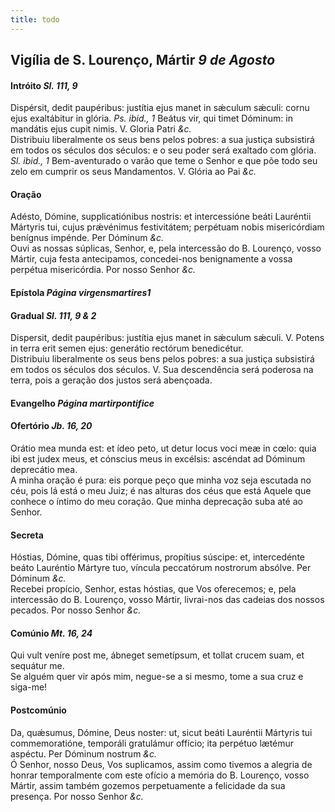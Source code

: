 ```yaml
---
title: todo
---
```

<h2 class="text-center">Vigília de S. Lourenço, Mártir <em>9 de Agosto</em></h2>

<h4 class="text-center">Intróito <em>Sl. 111, 9</em></h4>
<div class="container-fluid">
<div class="row">
<div class="dropcap text-justify">
Dispérsit, dedit paupéribus: justítia ejus manet in sǽculum sǽculi: cornu ejus exaltábitur in glória. <em>Ps. ibid., 1</em> Beátus vir, qui timet Dóminum: in mandátis ejus cupit nimis.
V. Gloria Patri <em>&c.</em>
</div>
<div class="dropcap text-justify">
Distribuiu liberalmente os seus bens pelos pobres: a sua justiça subsistirá em todos os séculos dos séculos: e o seu poder será exaltado com glória. <em>Sl. ibid., 1</em> Bem-aventurado o varão que teme o Senhor e que põe todo seu zelo em cumprir os seus Mandamentos.
V. Glória ao Pai <em>&c.</em>
</div>
</div>
</div>

<h4 class="text-center">Oração</h4>
<div class="container-fluid">
<div class="row">
<div class="dropcap text-justify">
Adésto, Dómine, supplicatiónibus nostris: et intercessióne beáti Lauréntii Mártyris tui, cujus prǽvénimus festivitátem; perpétuam nobis misericórdiam benígnus impénde. Per Dóminum <em>&c.</em>
</div>
<div class="dropcap text-justify">
Ouvi as nossas súplicas, Senhor, e, pela intercessão do B. Lourenço, vosso Mártir, cuja festa antecipamos, concedei-nos benignamente a vossa perpétua misericórdia. Por nosso Senhor <em>&c.</em>
</div>
</div>
</div>

<h4 class="text-center">Epístola <em>Página virgensmartires1</em></h4>

<h4 class="text-center">Gradual <em>Sl. 111, 9 & 2</em></h4>
<div class="container-fluid">
<div class="row">
<div class="dropcap text-justify">
Dispersit, dedit paupéribus: justítia ejus manet in sǽculum sǽculi. V. Potens in terra erit semen ejus: generátio rectórum benedicétur.
</div>
<div class="dropcap text-justify">
Distribuiu liberalmente os seus bens pelos pobres: a sua justiça subsistirá em todos os séculos dos séculos. V. Sua descendência será poderosa na terra, pois a geração dos justos será abençoada.
</div>
</div>
</div>

<h4 class="text-center">Evangelho <em>Página martirpontifice</em></h4>

<h4 class="text-center">Ofertório <em>Jb. 16, 20</em></h4>
<div class="container-fluid">
<div class="row">
<div class="dropcap text-justify">
Orátio mea munda est: et ídeo peto, ut detur locus voci meæ in cœlo: quia ibi est judex meus, et cónscius meus in excélsis: ascéndat ad Dóminum deprecátio mea.
</div>
<div class="dropcap text-justify">
A minha oração é pura: eis porque peço que minha voz seja escutada no céu, pois lá está o meu Juiz; é nas alturas dos céus que está Aquele que conhece o íntimo do meu coração. Que minha deprecação suba até ao Senhor.
</div>
</div>
</div>

<h4 class="text-center">Secreta</h4>
<div class="container-fluid">
<div class="row">
<div class="dropcap text-justify">
Hóstias, Dómine, quas tibi offérimus, propítius súscipe: et, intercedénte beáto Lauréntio Mártyre tuo, víncula peccatórum nostrorum absólve. Per Dóminum <em>&c.</em>
</div>
<div class="dropcap text-justify">
Recebei propício, Senhor, estas hóstias, que Vos oferecemos; e, pela intercessão do B. Lourenço, vosso Mártir, livrai-nos das cadeias dos nossos pecados. Por nosso Senhor <em>&c.</em>
</div>
</div>
</div>

<h4 class="text-center">Comúnio <em>Mt. 16, 24</em></h4>
<div class="container-fluid">
<div class="row">
<div class="dropcap text-justify">
Qui vult veníre post me, ábneget semetípsum, et tollat crucem suam, et sequátur me.
</div>
<div class="dropcap text-justify">
Se alguém quer vir após mim, negue-se a si mesmo, tome a sua cruz e siga-me!
</div>
</div>
</div>

<h4 class="text-center">Postcomúnio</h4>
<div class="container-fluid">
<div class="row">
<div class="dropcap text-justify">
Da, quǽsumus, Dómine, Deus noster: ut, sicut beáti Lauréntii Mártyris tui commemoratióne, temporáli gratulámur offício; ita perpétuo lætémur aspéctu. Per Dóminum nostrum <em>&c.</em>
</div>
<div class="dropcap text-justify">
Ó Senhor, nosso Deus, Vos suplicamos, assim como tivemos a alegria de honrar temporalmente com este ofício a memória do B. Lourenço, vosso Mártir, assim também gozemos perpetuamente a felicidade da sua presença. Por nosso Senhor <em>&c.</em>
</div>
</div>
</div>
